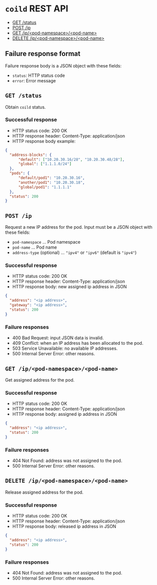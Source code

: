 `coild` REST API
================

- [GET /status](#status)
- [POST /ip](#post)
- [GET /ip/\<pod-namespace\>/\<pod-name\>](#get)
- [DELETE /ip/\<pod-namespace\>/\<pod-name\>](#delete)

## Failure response format

Failure response body is a JSON object with these fields:

- `status`: HTTP status code
- `error`: Error message

## <a name="status" />`GET /status`

Obtain `coild` status.

### Successful response

- HTTP status code: 200 OK
- HTTP response header: Content-Type: application/json
- HTTP response body example:

```json
{
  "address-blocks": {
      "default": ["10.20.30.16/28", "10.20.30.48/28"],
      "global": ["1.1.1.0/24"]
  },
  "pods": {
      "default/pod1": "10.20.30.16",
      "another/pod1": "10.20.30.18",
      "global/pod1": "1.1.1.1"
  },
  "status": 200
}
```

## <a name="post" />`POST /ip`

Request a new IP address for the pod.
Input must be a JSON object with these fields:

- `pod-namespace` ... Pod namespace
- `pod-name` ... Pod name
- `address-type` (optional) ... `"ipv4"` or `"ipv6"` (default is `"ipv4"`)

### Successful response

- HTTP status code: 200 OK
- HTTP response header: Content-Type: application/json
- HTTP response body: new assigned ip address in JSON
```json
{
  "address": "<ip address>",
  "gateway": "<ip address>",
  "status": 200
}
```

### Failure responses

- 400 Bad Request: input JSON data is invalid.
- 409 Conflict: when an IP address has been allocated to the pod.
- 503 Service Unavailable: no available IP addresses.
- 500 Internal Server Error: other reasons.

## <a name="get" />`GET /ip/<pod-namespace>/<pod-name>`

Get assigned address for the pod.

### Successful response

- HTTP status code: 200 OK
- HTTP response header: Content-Type: application/json
- HTTP response body: assigned ip address in JSON
```json
{
  "address": "<ip address>",
  "status": 200
}
```

### Failure responses

- 404 Not Found: address was not assigned to the pod.
- 500 Internal Server Error: other reasons.

## <a name="delete" />`DELETE /ip/<pod-namespace>/<pod-name>`

Release assigned address for the pod.

### Successful response

- HTTP status code: 200 OK
- HTTP response header: Content-Type: application/json
- HTTP response body: released ip address in JSON
```json
{
  "address": "<ip address>",
  "status": 200
}
```

### Failure responses

- 404 Not Found: address was not assigned to the pod.
- 500 Internal Server Error: other reasons.
